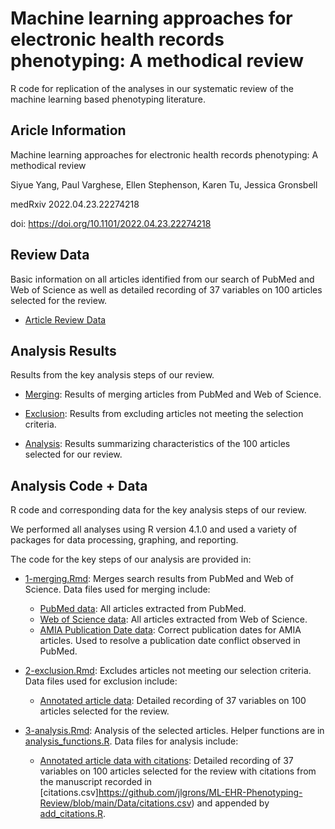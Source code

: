 # Machine learning approaches for electronic health records phenotyping: A methodical review

R code for replication of the analyses in our systematic review of the machine learning based phenotyping literature.  

## Aricle Information

Machine learning approaches for electronic health records phenotyping: A methodical review

Siyue Yang, Paul Varghese, Ellen Stephenson, Karen Tu, Jessica Gronsbell

medRxiv 2022.04.23.22274218

doi: https://doi.org/10.1101/2022.04.23.22274218

## Review Data

Basic information on all articles identified from our search of PubMed and Web of Science as well as detailed recording of 37 variables on 100 articles selected for the review.

- [Article Review Data](https://github.com/jlgrons/ML-EHR-Phenotyping-Review/blob/main/Data/article_charting_101722.csv)

## Analysis Results

Results from the key analysis steps of our review.

- [Merging](https://github.com/jlgrons/ML-EHR-Phenotyping-Review/blob/main/Reports/1-merging.pdf): Results of merging articles from PubMed and Web of Science. 

- [Exclusion](https://github.com/jlgrons/ML-EHR-Phenotyping-Review/blob/main/Reports/2-exclusion.pdf): Results from excluding articles not meeting the selection criteria.

- [Analysis](https://github.com/jlgrons/ML-EHR-Phenotyping-Review/blob/main/Reports/3-analysis.pdf): Results summarizing characteristics of the 100 articles selected for our review.

## Analysis Code + Data

R code and corresponding data for the key analysis steps of our review.

We performed all analyses using R version 4.1.0 and used a variety of packages for data processing, graphing, and reporting.

The code for the key steps of our analysis are provided in:

- [1-merging.Rmd](https://github.com/jlgrons/ML-EHR-Phenotyping-Review/blob/main/R%20code/1-merging.Rmd): Merges search results from PubMed and Web of Science. Data files used for merging include:
  - [PubMed data](https://github.com/jlgrons/ML-EHR-Phenotyping-Review/blob/main/Data/pubmed20220414.csv): All articles extracted from PubMed.  
  - [Web of Science data](https://github.com/jlgrons/ML-EHR-Phenotyping-Review/blob/main/Data/webofscience20220414.csv): All articles extracted from Web of Science.
  - [AMIA Publication Date data](https://github.com/jlgrons/ML-EHR-Phenotyping-Review/blob/main/Data/amia20220414.csv): Correct publication dates for AMIA articles.  Used to resolve a publication date conflict observed in PubMed.

- [2-exclusion.Rmd](https://github.com/jlgrons/ML-EHR-Phenotyping-Review/blob/main/R%20code/2-exclusion.Rmd): Excludes articles not meeting our selection criteria. Data files used for exclusion include:
  - [Annotated article data](https://github.com/jlgrons/ML-EHR-Phenotyping-Review/blob/main/Data/article_charting_101722.csv): Detailed recording of 37 variables on 100 articles selected for the review.

- [3-analysis.Rmd](https://github.com/jlgrons/ML-EHR-Phenotyping-Review/blob/main/R%20code/3-analysis.Rmd): Analysis of the selected articles.  Helper functions are in [analysis_functions.R](https://github.com/jlgrons/ML-EHR-Phenotyping-Review/blob/main/R%20code/analysis_functions.R).  Data files for analysis include:
  - [Annotated article data with citations](https://github.com/jlgrons/ML-EHR-Phenotyping-Review/blob/main/Data/article_charting_101722_with_citations.csv): Detailed recording of 37 variables on 100 articles selected for the review with citations from the manuscript recorded in [citations.csv]https://github.com/jlgrons/ML-EHR-Phenotyping-Review/blob/main/Data/citations.csv) and appended by [add_citations.R](https://github.com/jlgrons/ML-EHR-Phenotyping-Review/blob/main/R%20code/add_citations.R).  
